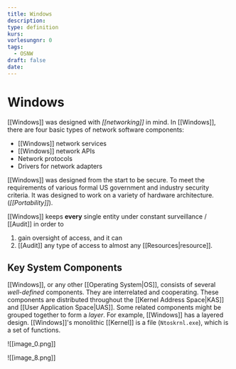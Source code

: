 ```yaml
---
title: Windows
description: 
type: definition
kurs: 
vorlesungnr: 0
tags:
  - OSNW
draft: false
date:
---
```


# Windows

[[Windows]] was designed with *[[networking]]* in mind. In [[Windows]], there are four basic types of network software components:

- [[Windows]] network services
- [[Windows]] network APIs
- Network protocols
- Drivers for network adapters

[[Windows]] was designed from the start to be secure. To meet the requirements of various formal US government and industry security criteria. It was designed to work on a variety of hardware architecture. (*[[Portability]]*).

[[Windows]] keeps **every** single entity under constant surveillance / [[Audit]] in order to 
1. gain oversight of access, and it can
2. [[Audit]] any type of access to almost any [[Resources|resource]]. 

## Key System Components

[[Windows]], or any other [[Operating System|OS]], consists of several *well-defined* components. They are interrelated and cooperating. These components are distributed throughout the [[Kernel Address Space|KAS]] and [[User Application Space|UAS]]. Some related components might be grouped together to form a *layer*. For example, [[Windows]] has a layered design. [[Windows]]'s monolithic [[Kernel]] is a file (`Ntoskrnl.exe`), which is a set of functions. 

![[image_0.png]]

![[image_8.png]]